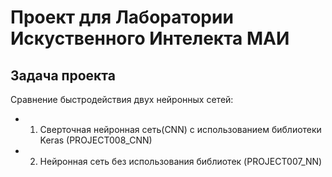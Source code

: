 # Проект для Лаборатории Искуственного Интелекта МАИ

## Задача проекта
Сравнение быстродействия двух нейронных сетей:
- 1. Сверточная нейронная сеть(CNN) с использованием библиотеки Keras (PROJECT008_CNN)
- 2. Нейронная сеть без использования библиотек (PROJECT007_NN)

